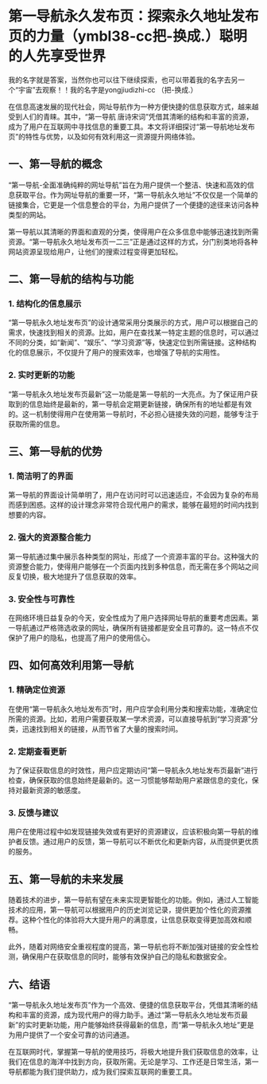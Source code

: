 # 第一导航永久发布页：探索永久地址发布页的力量（ymbl38-cc把-换成.）聪明的人先享受世界
 我的名字就是答案，当然你也可以往下继续探索，也可以带着我的名字去另一个“宇宙”去观察！！我的名字是yongjiudizhi-cc （把-换成.） <br>

在信息高速发展的现代社会，网址导航作为一种方便快捷的信息获取方式，越来越受到人们的青睐。其中，“第一导航 唐诗宋词”凭借其清晰的结构和丰富的资源，成为了用户在互联网中寻找信息的重要工具。本文将详细探讨“第一导航地址发布页”的特性与优势，以及如何有效利用这一资源提升网络体验。

## 一、第一导航的概念

“第一导航-全面准确纯粹的网址导航”旨在为用户提供一个整洁、快速和高效的信息获取平台。作为网址导航的重要一环，“第一导航永久地址”不仅仅是一个简单的链接集合，它更是一个信息整合的平台，为用户提供了一个便捷的途径来访问各种类型的网站。

第一导航以其清晰的界面和直观的分类，使得用户在众多信息中能够迅速找到所需资源。“第一导航永久地址发布页一二三”正是通过这样的方式，分门别类地将各种网站资源呈现给用户，让他们的搜索过程变得更加轻松。

## 二、第一导航的结构与功能

### 1. 结构化的信息展示

“第一导航永久地址发布页”的设计通常采用分类展示的方式，用户可以根据自己的需求，快速找到相关的资源。比如，用户在查找某一特定主题的信息时，可以通过不同的分类，如“新闻”、“娱乐”、“学习资源”等，快速定位到所需链接。这种结构化的信息展示，不仅提升了用户的搜索效率，也增强了导航的实用性。

### 2. 实时更新的功能

“第一导航永久地址发布页最新”这一功能是第一导航的一大亮点。为了保证用户获取到的信息始终是最新的，第一导航会定期更新链接，确保所有的地址都是有效的。这一机制使得用户在使用第一导航时，不必担心链接失效的问题，能够专注于获取所需的信息。

## 三、第一导航的优势

### 1. 简洁明了的界面

第一导航的界面设计简单明了，用户在访问时可以迅速适应，不会因为复杂的布局而感到困惑。这样的设计理念非常符合现代用户的需求，能够在最短的时间内找到想要的内容。

### 2. 强大的资源整合能力

第一导航通过集中展示各种类型的网址，形成了一个资源丰富的平台。这种强大的资源整合能力，使得用户能够在一个页面内找到多种信息，而无需在多个网站之间反复切换，极大地提升了信息获取的效率。

### 3. 安全性与可靠性

在网络环境日益复杂的今天，安全性成为了用户选择网址导航的重要考虑因素。第一导航通过严格筛选收录的网址，确保所有链接都是安全且可靠的。这一特点不仅保护了用户的隐私，也提高了用户的使用信心。

## 四、如何高效利用第一导航

### 1. 精确定位资源

在使用“第一导航永久地址发布页”时，用户应学会利用分类和搜索功能，准确定位所需的资源。比如，若用户需要获取某一学术资源，可以直接导航到“学习资源”分类，迅速找到相关的链接，从而节省了大量的搜索时间。

### 2. 定期查看更新

为了保证获取信息的时效性，用户应定期访问“第一导航永久地址发布页最新”进行检查，确保获取的信息始终是最新的。这一习惯能够帮助用户紧跟信息的变化，保持对最新资源的敏感度。

### 3. 反馈与建议

用户在使用过程中如发现链接失效或有更好的资源建议，应该积极向第一导航的维护者反馈。通过用户的反馈，第一导航可以不断优化和更新内容，从而提供更优质的服务。

## 五、第一导航的未来发展

随着技术的进步，第一导航有望在未来实现更智能化的功能。例如，通过人工智能技术的应用，第一导航可以根据用户的历史浏览记录，提供更加个性化的资源推荐。这种个性化的体验将大大提升用户的满意度，让信息获取变得更加高效和顺畅。

此外，随着对网络安全重视程度的提高，第一导航也将不断加强对链接的安全性检测，确保用户在获取信息的同时，能够有效保护自己的隐私和数据安全。

## 六、结语

“第一导航永久地址发布页”作为一个高效、便捷的信息获取平台，凭借其清晰的结构和丰富的资源，成为现代用户的得力助手。通过“第一导航永久地址发布页最新”的实时更新功能，用户能够始终获得最新的信息，而“第一导航永久地址”更是为用户提供了一个安全可靠的访问通道。

在互联网时代，掌握第一导航的使用技巧，将极大地提升我们获取信息的效率，让我们在信息的海洋中找到方向，获取所需。无论是学习、工作还是日常生活，第一导航都能为我们提供助力，成为我们探索互联网的重要工具。
